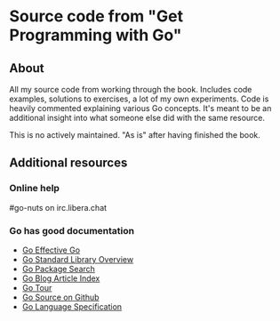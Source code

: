 # Source code from "Get Programming with Go"

## About

All my source code from working through the book. Includes code examples,
solutions to exercises, a lot of my own experiments. Code is heavily commented
explaining various Go concepts. It's meant to be an additional insight into what
someone else did with the same resource.

This is no actively maintained. "As is" after having finished the book.

## Additional resources

### Online help

\#go-nuts on irc.libera.chat

### Go has good documentation

- [Go Effective Go](https://golang.org/doc/effective_go)
- [Go Standard Library Overview](https://golang.org/pkg/#stdlib)
- [Go Package Search](https://pkg.go.dev/)
- [Go Blog Article Index](https://blog.golang.org/index)
- [Go Tour](https://tour.golang.org/welcome/1)
- [Go Source on Github](https://github.com/golang/go/blob/master/src/runtime/)
- [Go Language Specification](https://golang.org/ref/spec)
